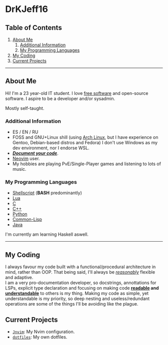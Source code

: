 <h1 id="drkjeff16"> DrKJeff16</h1>

<h2 id="toc">Table of Contents</h2>

<ol>
<li><a href="#about">About Me</a>
    <ol>
        <li><a href="#additional">Additional Information</a></li>
        <li><a href="#langs">My Programming Languages</a></li>
    </ol>
</li>
<li><a href="#coding">My Coding</a></li>
<li><a href="#current-projects">Current Projects</a></li>
</ol>

---

<h2 id="about">About Me</h2>

Hi! I'm a 23 year-old IT student. I love [free software](https://fsf.org) and open-source software.
I aspire to be a developer and/or sysadmin.

Mostly self-taught.

<h3 id="additional">Additional Information</h3>

* ES / EN / RU
* FOSS and GNU+Linux shill (using [Arch Linux](https://archlinux.org), but I have experience on Gentoo, Debian-based distros and Fedora)
  I don't use Windows as my dev environment, nor I endorse WSL.
* <b><u><i>Document your code</i></u></b>.
* [Neovim](https://github.com) user.
* My hobbies are playing PvE/Single-Player games and listening to lots of music.

<h3 id="langs">My Programming Languages</h3>

* <u>Shellscript</u> (<b>BASH</b> predominantly)
* <u>Lua</u>
* <u>C</u>
* <u>C++</u>
* <u>Python</u>
* <u>Common-Lisp</u>
* <u>Java</u>

I'm currently am learning Haskell aswell.

---

<h2 id="coding">My Coding</h2>

I always favour my code built with a functional/procedural architecture in mind, rather than OOP.
That being said, I'll always be <u><i>reasonably</i></u> flexible and adaptive.
<br>
I am a very pro-documentation developer, so docstrings, annottations for LSPs, explicit type declaration
and focusing on making code <b><u>readable</u> and </b><b><u>understandable</u></b> to others is my thing.
Making my code as simple, yet understandable is my priority, so deep nesting and useless/redundant
operations are some of the things I'll be avoiding like the plague.


<h2 id="current-projects">Current Projects</h2>

* [`Jnvim`](https://github.com/DrKJeff16/Jnvim): My Nvim configuration.
* [`dotfiles`](https://github.com/DrKJeff16/dotfiles): My own dotfiles.

